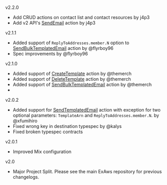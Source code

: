 v2.2.0
  - Add CRUD actions on contact list and contact resources by j4p3 
  - Add v2 API's [SendEmail](https://docs.aws.amazon.com/ses/latest/APIReference-V2/API_SendEmail.html) action by j4p3
  
v2.1.1
  - Added support of `ReplyToAddresses.member.N` option to [SendBulkTemplatedEmail](https://docs.aws.amazon.com/ses/latest/APIReference/API_SendBulkTemplatedEmail.html) action by @flyrboy96
  - Spec improvements by @flyrboy96

v2.1.0
  - Added support of [CreateTemplate](https://docs.aws.amazon.com/ses/latest/APIReference/API_CreateTemplate.html) action by @themerch
  - Added support of [DeleteTemplate](https://docs.aws.amazon.com/ses/latest/APIReference/API_DeleteTemplate.html) action by @themerch
  - Added support of [SendBulkTemplatedEmail](https://docs.aws.amazon.com/ses/latest/APIReference/API_SendBulkTemplatedEmail.html) action by @themerch
  -
v2.0.2
  - Added support for [SendTemplatedEmail](https://docs.aws.amazon.com/ses/latest/APIReference/API_SendTemplatedEmail.html) action with exception for two optional parameters: `TemplateArn` and `ReplyToAddresses.member.N`. by @xfumihiro
  - Fixed wrong key in destination typespec by @kalys
  - Fixed broken typespec contracts

v2.0.1

  - Improved Mix configuration

v2.0

  - Major Project Split. Please see the main ExAws repository for previous changelogs.
